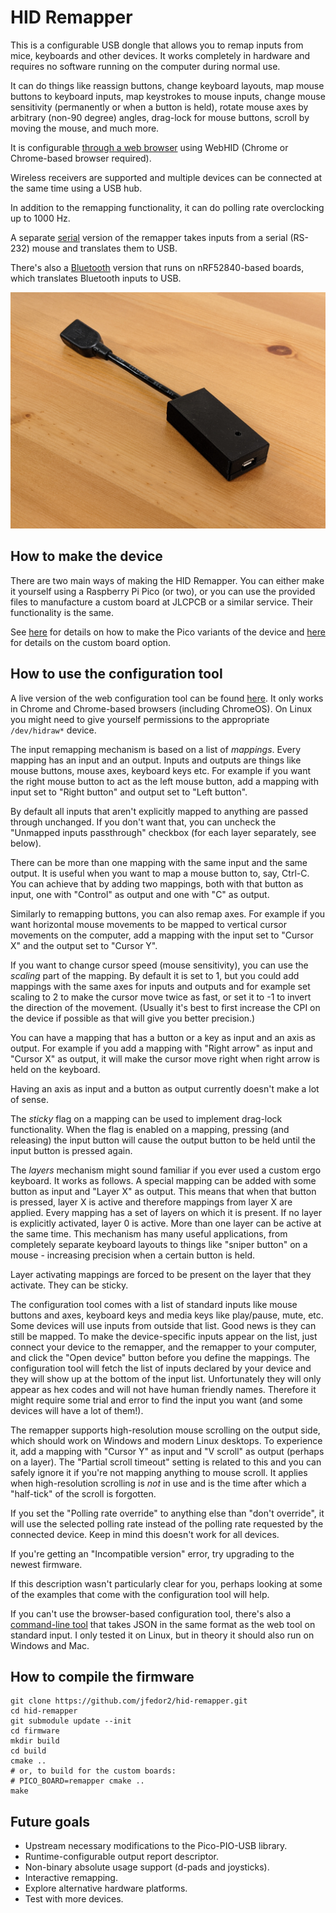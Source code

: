 # HID Remapper

This is a configurable USB dongle that allows you to remap inputs from mice, keyboards and other devices. It works completely in hardware and requires no software running on the computer during normal use.

It can do things like reassign buttons, change keyboard layouts, map mouse buttons to keyboard inputs, map keystrokes to mouse inputs, change mouse sensitivity (permanently or when a button is held), rotate mouse axes by arbitrary (non-90 degree) angles, drag-lock for mouse buttons, scroll by moving the mouse, and much more.

It is configurable [through a web browser](https://www.jfedor.org/hid-remapper-config/) using WebHID (Chrome or Chrome-based browser required).

Wireless receivers are supported and multiple devices can be connected at the same time using a USB hub.

In addition to the remapping functionality, it can do polling rate overclocking up to 1000 Hz.

A separate [serial](SERIAL.md) version of the remapper takes inputs from a serial (RS-232) mouse and translates them to USB.

There's also a [Bluetooth](BLUETOOTH.md) version that runs on nRF52840-based boards, which translates Bluetooth inputs to USB.

![HID Remapper](images/remapper1.jpg)

## How to make the device

There are two main ways of making the HID Remapper. You can either make it yourself using a Raspberry Pi Pico (or two), or you can use the provided files to manufacture a custom board at JLCPCB or a similar service. Their functionality is the same.

See [here](HARDWARE.md) for details on how to make the Pico variants of the device and [here](custom-boards/) for details on the custom board option.

## How to use the configuration tool

A live version of the web configuration tool can be found [here](https://www.jfedor.org/hid-remapper-config/). It only works in Chrome and Chrome-based browsers (including ChromeOS). On Linux you might need to give yourself permissions to the appropriate `/dev/hidraw*` device.

The input remapping mechanism is based on a list of _mappings_. Every mapping has an input and an output. Inputs and outputs are things like mouse buttons, mouse axes, keyboard keys etc. For example if you want the right mouse button to act as the left mouse button, add a mapping with input set to "Right button" and output set to "Left button".

By default all inputs that aren't explicitly mapped to anything are passed through unchanged. If you don't want that, you can uncheck the "Unmapped inputs passthrough" checkbox (for each layer separately, see below).

There can be more than one mapping with the same input and the same output. It is useful when you want to map a mouse button to, say, Ctrl-C. You can achieve that by adding two mappings, both with that button as input, one with "Control" as output and one with "C" as output.

Similarly to remapping buttons, you can also remap axes. For example if you want horizontal mouse movements to be mapped to vertical cursor movements on the computer, add a mapping with the input set to "Cursor X" and the output set to "Cursor Y".

If you want to change cursor speed (mouse sensitivity), you can use the _scaling_ part of the mapping. By default it is set to 1, but you could add mappings with the same axes for inputs and outputs and for example set scaling to 2 to make the cursor move twice as fast, or set it to -1 to invert the direction of the movement. (Usually it's best to first increase the CPI on the device if possible as that will give you better precision.)

You can have a mapping that has a button or a key as input and an axis as output. For example if you add a mapping with "Right arrow" as input and "Cursor X" as output, it will make the cursor move right when right arrow is held on the keyboard.

Having an axis as input and a button as output currently doesn't make a lot of sense.

The _sticky_ flag on a mapping can be used to implement drag-lock functionality. When the flag is enabled on a mapping, pressing (and releasing) the input button will cause the output button to be held until the input button is pressed again.

The _layers_ mechanism might sound familiar if you ever used a custom ergo keyboard. It works as follows. A special mapping can be added with some button as input and "Layer X" as output. This means that when that button is pressed, layer X is active and therefore mappings from layer X are applied. Every mapping has a set of layers on which it is present. If no layer is explicitly activated, layer 0 is active. More than one layer can be active at the same time. This mechanism has many useful applications, from completely separate keyboard layouts to things like "sniper button" on a mouse - increasing precision when a certain button is held.

Layer activating mappings are forced to be present on the layer that they activate. They can be sticky.

The configuration tool comes with a list of standard inputs like mouse buttons and axes, keyboard keys and media keys like play/pause, mute, etc. Some devices will use inputs from outside that list. Good news is they can still be mapped. To make the device-specific inputs appear on the list, just connect your device to the remapper, and the remapper to your computer, and click the "Open device" button before you define the mappings. The configuration tool will fetch the list of inputs declared by your device and they will show up at the bottom of the input list. Unfortunately they will only appear as hex codes and will not have human friendly names. Therefore it might require some trial and error to find the input you want (and some devices will have a lot of them!).

The remapper supports high-resolution mouse scrolling on the output side, which should work on Windows and modern Linux desktops. To experience it, add a mapping with "Cursor Y" as input and "V scroll" as output (perhaps on a layer). The "Partial scroll timeout" setting is related to this and you can safely ignore it if you're not mapping anything to mouse scroll. It applies when high-resolution scrolling is _not_ in use and is the time after which a "half-tick" of the scroll is forgotten.

If you set the "Polling rate override" to anything else than "don't override", it will use the selected polling rate instead of the polling rate requested by the connected device. Keep in mind this doesn't work for all devices.

If you're getting an "Incompatible version" error, try upgrading to the newest firmware.

If this description wasn't particularly clear for you, perhaps looking at some of the examples that come with the configuration tool will help.

If you can't use the browser-based configuration tool, there's also a [command-line tool](config-tool) that takes JSON in the same format as the web tool on standard input. I only tested it on Linux, but in theory it should also run on Windows and Mac.

## How to compile the firmware

```
git clone https://github.com/jfedor2/hid-remapper.git
cd hid-remapper
git submodule update --init
cd firmware
mkdir build
cd build
cmake ..
# or, to build for the custom boards:
# PICO_BOARD=remapper cmake ..
make
```

## Future goals

* Upstream necessary modifications to the Pico-PIO-USB library.
* Runtime-configurable output report descriptor.
* Non-binary absolute usage support (d-pads and joysticks).
* Interactive remapping.
* Explore alternative hardware platforms.
* Test with more devices.
